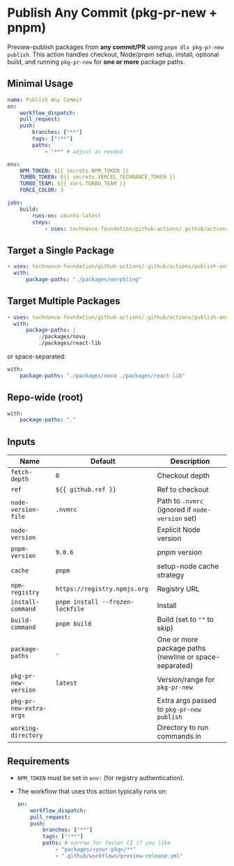 # Publish Any Commit (pkg-pr-new + pnpm)

Preview-publish packages from **any commit/PR** using `pnpm dlx pkg-pr-new publish`.
This action handles checkout, Node/pnpm setup, install, optional build, and running `pkg-pr-new` for **one or more** package paths.

## Minimal Usage

```yaml
name: Publish Any Commit
on:
    workflow_dispatch:
    pull_request:
    push:
        branches: ["**"]
        tags: ["!**"]
        paths:
            - "**" # adjust as needed

env:
    NPM_TOKEN: ${{ secrets.NPM_TOKEN }}
    TURBO_TOKEN: ${{ secrets.VERCEL_TECHNANCE_TOKEN }}
    TURBO_TEAM: ${{ vars.TURBO_TEAM }}
    FORCE_COLOR: 3

jobs:
    build:
        runs-on: ubuntu-latest
        steps:
            - uses: technance-foundation/github-actions/.github/actions/publish-any-commit@main
```

## Target a Single Package

```yaml
- uses: technance-foundation/github-actions/.github/actions/publish-any-commit@main
  with:
      package-paths: "./packages/worphling"
```

## Target Multiple Packages

```yaml
- uses: technance-foundation/github-actions/.github/actions/publish-any-commit@main
  with:
      package-paths: |
          ./packages/nova
          ./packages/react-lib
```

or space-separated:

```yaml
with:
    package-paths: "./packages/nova ./packages/react-lib"
```

## Repo-wide (root)

```yaml
with:
    package-paths: "."
```

## Inputs

| Name                    | Default                          | Description                                            |
| ----------------------- | -------------------------------- | ------------------------------------------------------ |
| `fetch-depth`           | `0`                              | Checkout depth                                         |
| `ref`                   | `${{ github.ref }}`              | Ref to checkout                                        |
| `node-version-file`     | `.nvmrc`                         | Path to `.nvmrc` (ignored if `node-version` set)       |
| `node-version`          |                                  | Explicit Node version                                  |
| `pnpm-version`          | `9.0.6`                          | pnpm version                                           |
| `cache`                 | `pnpm`                           | setup-node cache strategy                              |
| `npm-registry`          | `https://registry.npmjs.org`     | Registry URL                                           |
| `install-command`       | `pnpm install --frozen-lockfile` | Install                                                |
| `build-command`         | `pnpm build`                     | Build (set to `""` to skip)                            |
| `package-paths`         | `.`                              | One or more package paths (newline or space-separated) |
| `pkg-pr-new-version`    | `latest`                         | Version/range for `pkg-pr-new`                         |
| `pkg-pr-new-extra-args` |                                  | Extra args passed to `pkg-pr-new publish`              |
| `working-directory`     |                                  | Directory to run commands in                           |

## Requirements

-   `NPM_TOKEN` must be set in `env:` (for registry authentication).
-   The workflow that uses this action typically runs on:

    ```yaml
    on:
        workflow_dispatch:
        pull_request:
        push:
            branches: ["**"]
            tags: ["!**"]
            paths: # narrow for faster CI if you like
                - "packages/<your-pkg>/**"
                - ".github/workflows/preview-release.yml"
    ```
